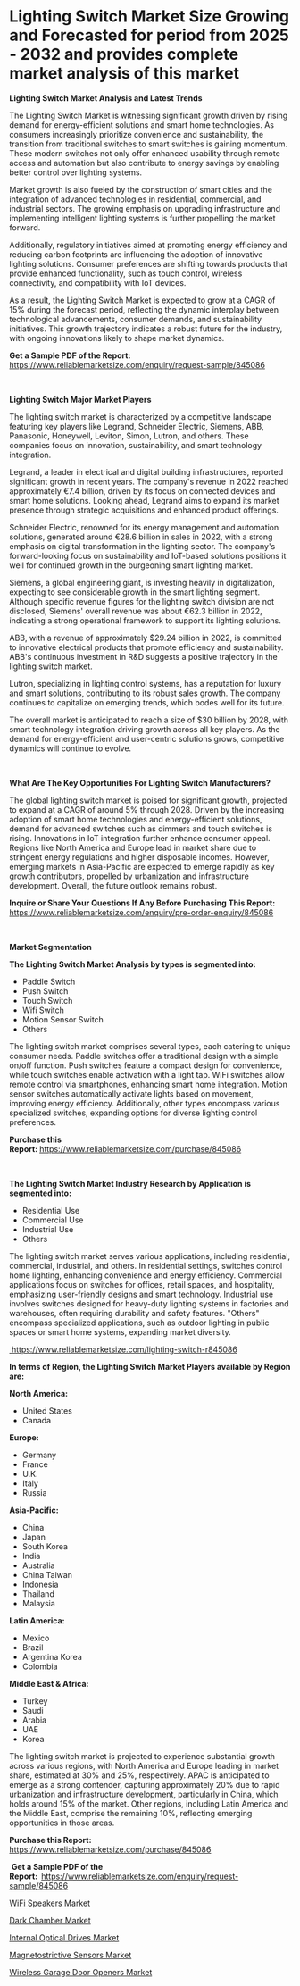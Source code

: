 <p><h1>Lighting Switch Market Size Growing and Forecasted for period from 2025 - 2032 and provides complete market analysis of this market</h1></p><p><strong>Lighting Switch Market Analysis and Latest Trends</strong></p>
<p><p>The Lighting Switch Market is witnessing significant growth driven by rising demand for energy-efficient solutions and smart home technologies. As consumers increasingly prioritize convenience and sustainability, the transition from traditional switches to smart switches is gaining momentum. These modern switches not only offer enhanced usability through remote access and automation but also contribute to energy savings by enabling better control over lighting systems.</p><p>Market growth is also fueled by the construction of smart cities and the integration of advanced technologies in residential, commercial, and industrial sectors. The growing emphasis on upgrading infrastructure and implementing intelligent lighting systems is further propelling the market forward.</p><p>Additionally, regulatory initiatives aimed at promoting energy efficiency and reducing carbon footprints are influencing the adoption of innovative lighting solutions. Consumer preferences are shifting towards products that provide enhanced functionality, such as touch control, wireless connectivity, and compatibility with IoT devices. </p><p>As a result, the Lighting Switch Market is expected to grow at a CAGR of 15% during the forecast period, reflecting the dynamic interplay between technological advancements, consumer demands, and sustainability initiatives. This growth trajectory indicates a robust future for the industry, with ongoing innovations likely to shape market dynamics.</p></p>
<p><strong>Get a Sample PDF of the Report:&nbsp;</strong> <a href="https://www.reliablemarketsize.com/enquiry/request-sample/845086?utm_campaign=2034&utm_medium=2&utm_source=Github&utm_content=ia&utm_term=06042025&utm_id=lighting-switch">https://www.reliablemarketsize.com/enquiry/request-sample/845086</a></p>
<p>&nbsp;</p>
<p><strong>Lighting Switch Major Market Players</strong></p>
<p><p>The lighting switch market is characterized by a competitive landscape featuring key players like Legrand, Schneider Electric, Siemens, ABB, Panasonic, Honeywell, Leviton, Simon, Lutron, and others. These companies focus on innovation, sustainability, and smart technology integration.</p><p>Legrand, a leader in electrical and digital building infrastructures, reported significant growth in recent years. The company's revenue in 2022 reached approximately €7.4 billion, driven by its focus on connected devices and smart home solutions. Looking ahead, Legrand aims to expand its market presence through strategic acquisitions and enhanced product offerings.</p><p>Schneider Electric, renowned for its energy management and automation solutions, generated around €28.6 billion in sales in 2022, with a strong emphasis on digital transformation in the lighting sector. The company's forward-looking focus on sustainability and IoT-based solutions positions it well for continued growth in the burgeoning smart lighting market.</p><p>Siemens, a global engineering giant, is investing heavily in digitalization, expecting to see considerable growth in the smart lighting segment. Although specific revenue figures for the lighting switch division are not disclosed, Siemens' overall revenue was about €62.3 billion in 2022, indicating a strong operational framework to support its lighting solutions.</p><p>ABB, with a revenue of approximately $29.24 billion in 2022, is committed to innovative electrical products that promote efficiency and sustainability. ABB's continuous investment in R&D suggests a positive trajectory in the lighting switch market.</p><p>Lutron, specializing in lighting control systems, has a reputation for luxury and smart solutions, contributing to its robust sales growth. The company continues to capitalize on emerging trends, which bodes well for its future.</p><p>The overall market is anticipated to reach a size of $30 billion by 2028, with smart technology integration driving growth across all key players. As the demand for energy-efficient and user-centric solutions grows, competitive dynamics will continue to evolve.</p></p>
<p>&nbsp;</p>
<p><strong>What Are The Key Opportunities For Lighting Switch Manufacturers?</strong></p>
<p><p>The global lighting switch market is poised for significant growth, projected to expand at a CAGR of around 5% through 2028. Driven by the increasing adoption of smart home technologies and energy-efficient solutions, demand for advanced switches such as dimmers and touch switches is rising. Innovations in IoT integration further enhance consumer appeal. Regions like North America and Europe lead in market share due to stringent energy regulations and higher disposable incomes. However, emerging markets in Asia-Pacific are expected to emerge rapidly as key growth contributors, propelled by urbanization and infrastructure development. Overall, the future outlook remains robust.</p></p>
<p><strong>Inquire or Share Your Questions If Any Before Purchasing This Report:</strong> <a href="https://www.reliablemarketsize.com/enquiry/pre-order-enquiry/845086?utm_campaign=2034&utm_medium=2&utm_source=Github&utm_content=ia&utm_term=06042025&utm_id=lighting-switch">https://www.reliablemarketsize.com/enquiry/pre-order-enquiry/845086</a></p>
<p>&nbsp;</p>
<p><strong>Market Segmentation</strong></p>
<p><strong>The Lighting Switch Market Analysis by types is segmented into:</strong></p>
<p><ul><li>Paddle Switch</li><li>Push Switch</li><li>Touch Switch</li><li>Wifi Switch</li><li>Motion Sensor Switch</li><li>Others</li></ul></p>
<p><p>The lighting switch market comprises several types, each catering to unique consumer needs. Paddle switches offer a traditional design with a simple on/off function. Push switches feature a compact design for convenience, while touch switches enable activation with a light tap. WiFi switches allow remote control via smartphones, enhancing smart home integration. Motion sensor switches automatically activate lights based on movement, improving energy efficiency. Additionally, other types encompass various specialized switches, expanding options for diverse lighting control preferences.</p></p>
<p><strong>Purchase this Report:&nbsp;</strong><a href="https://www.reliablemarketsize.com/purchase/845086?utm_campaign=2034&utm_medium=2&utm_source=Github&utm_content=ia&utm_term=06042025&utm_id=lighting-switch">https://www.reliablemarketsize.com/purchase/845086</a></p>
<p>&nbsp;</p>
<p><strong>The Lighting Switch Market Industry Research by Application is segmented into:</strong></p>
<p><ul><li>Residential Use</li><li>Commercial Use</li><li>Industrial Use</li><li>Others</li></ul></p>
<p><p>The lighting switch market serves various applications, including residential, commercial, industrial, and others. In residential settings, switches control home lighting, enhancing convenience and energy efficiency. Commercial applications focus on switches for offices, retail spaces, and hospitality, emphasizing user-friendly designs and smart technology. Industrial use involves switches designed for heavy-duty lighting systems in factories and warehouses, often requiring durability and safety features. "Others" encompass specialized applications, such as outdoor lighting in public spaces or smart home systems, expanding market diversity.</p></p>
<p><a href="https://www.reliablemarketsize.com/lighting-switch-r845086?utm_campaign=2034&utm_medium=2&utm_source=Github&utm_content=ia&utm_term=06042025&utm_id=lighting-switch">&nbsp;https://www.reliablemarketsize.com/lighting-switch-r845086</a></p>
<p><strong>In terms of Region, the Lighting Switch Market Players available by Region are:</strong></p>
<p>
    <p> <strong> North America: </strong>
        <ul>
            <li>United States</li>
            <li>Canada</li>
        </ul>
        </p> 
    <p> <strong> Europe: </strong>
        <ul>
            <li>Germany</li>
            <li>France</li>
            <li>U.K.</li>
            <li>Italy</li>
            <li>Russia</li>
        </ul>
        </p> 
    <p> <strong> Asia-Pacific: </strong>
        <ul>
            <li>China</li>
            <li>Japan</li>
            <li>South Korea</li>
            <li>India</li>
            <li>Australia</li>
            <li>China Taiwan</li>
            <li>Indonesia</li>
            <li>Thailand</li>
            <li>Malaysia</li>
        </ul>
        </p> 
    <p> <strong> Latin America: </strong>
        <ul>
            <li>Mexico</li>
            <li>Brazil</li>
            <li>Argentina Korea</li>
            <li>Colombia</li>
        </ul>
        </p> 
    <p> <strong> Middle East & Africa: </strong>
        <ul>
            <li>Turkey</li>
            <li>Saudi</li>
            <li>Arabia</li>
            <li>UAE</li>
            <li>Korea</li>
        </ul>
    </p>
    </p>
<p><p>The lighting switch market is projected to experience substantial growth across various regions, with North America and Europe leading in market share, estimated at 30% and 25%, respectively. APAC is anticipated to emerge as a strong contender, capturing approximately 20% due to rapid urbanization and infrastructure development, particularly in China, which holds around 15% of the market. Other regions, including Latin America and the Middle East, comprise the remaining 10%, reflecting emerging opportunities in those areas.</p></p>
<p><strong>Purchase this Report: </strong><a href="https://www.reliablemarketsize.com/purchase/845086?utm_campaign=2034&utm_medium=2&utm_source=Github&utm_content=ia&utm_term=06042025&utm_id=lighting-switch">https://www.reliablemarketsize.com/purchase/845086</a></p>
<p>&nbsp;<strong>Get a Sample PDF of the Report:&nbsp;&nbsp;</strong><a href="https://www.reliablemarketsize.com/enquiry/request-sample/845086?utm_campaign=2034&utm_medium=2&utm_source=Github&utm_content=ia&utm_term=06042025&utm_id=lighting-switch">https://www.reliablemarketsize.com/enquiry/request-sample/845086</a></p>
<p><strong></strong></p>
<p><p><a href="https://github.com/calizlewin2f/Market-Research-Report-List-1/blob/main/wifi-speakers-market.md?utm_campaign=2034&utm_medium=2&utm_source=Github&utm_content=ia&utm_term=06042025&utm_id=lighting-switch">WiFi Speakers Market</a></p><p><a href="https://github.com/ernierintzfu/Market-Research-Report-List-1/blob/main/dark-chamber-market.md?utm_campaign=2034&utm_medium=2&utm_source=Github&utm_content=ia&utm_term=06042025&utm_id=lighting-switch">Dark Chamber Market</a></p><p><a href="https://github.com/grevecodeeol/Market-Research-Report-List-1/blob/main/internal-optical-drives-market.md?utm_campaign=2034&utm_medium=2&utm_source=Github&utm_content=ia&utm_term=06042025&utm_id=lighting-switch">Internal Optical Drives Market</a></p><p><a href="https://github.com/janustabarf2/Market-Research-Report-List-1/blob/main/magnetostrictive-sensors-market.md?utm_campaign=2034&utm_medium=2&utm_source=Github&utm_content=ia&utm_term=06042025&utm_id=lighting-switch">Magnetostrictive Sensors Market</a></p><p><a href="https://github.com/kielbledeni0/Market-Research-Report-List-1/blob/main/wireless-garage-door-openers-market.md?utm_campaign=2034&utm_medium=2&utm_source=Github&utm_content=ia&utm_term=06042025&utm_id=lighting-switch">Wireless Garage Door Openers Market</a></p></p>